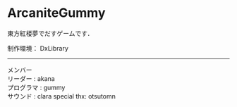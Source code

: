 # ArcaniteGummy

東方紅楼夢でだすゲームです．

制作環境：
DxLibrary

___
メンバー  
リーダー : akana  
プログラマ : gummy  
サウンド : clara 
special thx: otsutomn
